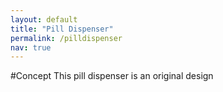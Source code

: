 ```yaml
---
layout: default
title: "Pill Dispenser"
permalink: /pilldispenser
nav: true
---
```

#Concept
This pill dispenser is an original design